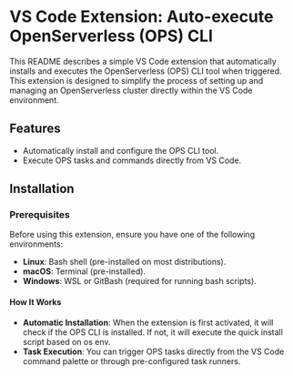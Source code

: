 # VS Code Extension: Auto-execute OpenServerless (OPS) CLI

This README describes a simple VS Code extension that automatically installs and executes the OpenServerless (OPS) CLI tool when triggered. This extension is designed to simplify the process of setting up and managing an OpenServerless cluster directly within the VS Code environment.

## Features

- Automatically install and configure the OPS CLI tool.
- Execute OPS tasks and commands directly from VS Code.

## Installation

### Prerequisites

Before using this extension, ensure you have one of the following environments:

- **Linux**: Bash shell (pre-installed on most distributions).
- **macOS**: Terminal (pre-installed).
- **Windows**: WSL or GitBash (required for running bash scripts).


#### How It Works
- **Automatic Installation**: When the extension is first activated, it will check if the OPS CLI is installed. If not, it will execute the quick install script based on os env.
- **Task Execution**: You can trigger OPS tasks directly from the VS Code command palette or through pre-configured task runners.
